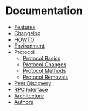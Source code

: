 Documentation
=============

 + [Features](features.md)
 + [Changelog](changelog.md)
 + [HOWTO](HOWTO.md)
 + [Environment](environment.md)
 + Protocol
    + [Protocol Basics](protocol-basics.md)
    + [Protocol Changes](protocol-changes.md)
    + [Protocol Methods](protocol-methods.md)
    + [Protocol Removals](protocol-removed.md)
 + [Peer Discovery](peer_discovery.md)
 + [RPC Interface](rpc-interface.md)
 + [Architecture](architecture.md)
 + [Authors](authors.md)
